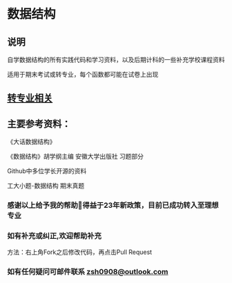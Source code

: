 # 数据结构
## 说明
自学数据结构的所有实践代码和学习资料，以及后期计科的一些补充学校课程资料

适用于期末考试或转专业，每个函数都可能在试卷上出现

## [转专业相关](https://github.com/Chiu-xaH/DataStructure-And-CS-Resource/blob/main/EXAM.md)
## 主要参考资料：

《大话数据结构》

《数据结构》胡学纲主编 安徽大学出版社 习题部分

 Github中多位学长开源的资料

 工大小题-数据结构 期末真题

### 感谢以上给予我的帮助🙏得益于23年新政策，目前已成功转入至理想专业
### 如有补充或纠正,欢迎帮助补充
方法：右上角Fork之后修改代码，再点击Pull Request
### 如有任何疑问可邮件联系 zsh0908@outlook.com

